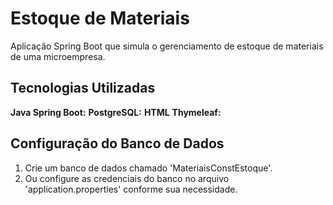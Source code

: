 # Estoque de Materiais
Aplicação Spring Boot que simula o gerenciamento de estoque de materiais de uma microempresa.

## Tecnologias Utilizadas
**Java Spring Boot:** 
**PostgreSQL:** 
**HTML** 
**Thymeleaf:**

## Configuração do Banco de Dados
1. Crie um banco de dados chamado 'MateriaisConstEstoque'.
2. Ou configure as credenciais do banco no arquivo 'application.properties' conforme sua necessidade.

